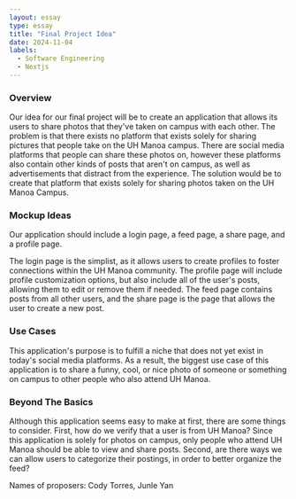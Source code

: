 ```yaml
---
layout: essay
type: essay
title: "Final Project Idea"
date: 2024-11-04
labels:
  - Software Engineering
  - Nextjs
---
```


### Overview

Our idea for our final project will be to create an application that allows its users to share photos that they've taken on campus with each other. The problem is that there exists no platform that exists solely for sharing pictures that people take on the UH Manoa campus. There are social media platforms that people can share these photos on, however these platforms also contain other kinds of posts that aren't on campus, as well as advertisements that distract from the experience. The solution would be to create that platform that exists solely for sharing photos taken on the UH Manoa Campus.

### Mockup Ideas
Our application should include a login page, a feed page, a share page, and a profile page.

The login page is the simplist, as it allows users to create profiles to foster connections within the UH Manoa community. The profile page will include profile customization options, but also include all of the user's posts, allowing them to edit or remove them if needed. The feed page contains posts from all other users, and the share page is the page that allows the user to create a new post.

### Use Cases
This application's purpose is to fulfill a niche that does not yet exist in today's social media platforms. As a result, the biggest use case of this application is to share a funny, cool, or nice photo of someone or something on campus to other people who also attend UH Manoa.


### Beyond The Basics

Although this application seems easy to make at first, there are some things to consider. First, how do we verify that a user is from UH Manoa? Since this application is solely for photos on campus, only people who attend UH Manoa should be able to view and share posts. Second, are there ways we can allow users to categorize their postings, in order to better organize the feed?


Names of proposers: Cody Torres, Junle Yan